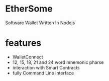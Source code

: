 # EtherSome

Software Wallet Written In Nodejs 

# features
+ WalletConnect
+ 12, 15, 18, 21 and 24 word mnemonic pharse
+ interaction with Smart Contracts
+ fully Command Line Interface

